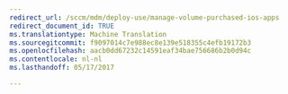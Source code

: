 ```yaml
---
redirect_url: /sccm/mdm/deploy-use/manage-volume-purchased-ios-apps
redirect_document_id: TRUE
ms.translationtype: Machine Translation
ms.sourcegitcommit: f9097014c7e988ec8e139e518355c4efb19172b3
ms.openlocfilehash: aacb0dd67232c14591eaf34bae756686b2b0d94c
ms.contentlocale: nl-nl
ms.lasthandoff: 05/17/2017

---
```


